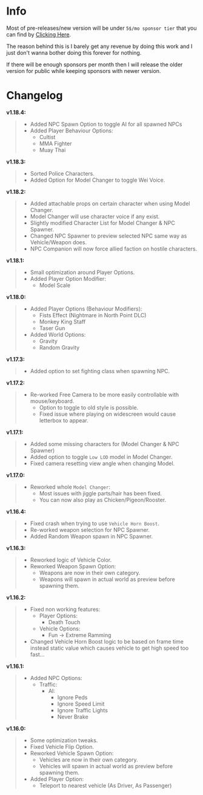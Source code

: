 # Info
Most of pre-releases/new version will be under `5$/mo sponsor tier` that you can find by [Clicking Here](https://github.com/sponsors/sneakyevil). 

The reason behind this is I barely get any revenue by doing this work and I just don't wanna bother doing this forever for nothing. 

If there will be enough sponsors per month then I will release the older version for public while keeping sponsors with newer version.

# Changelog

__v1.18.4:__
> - Added NPC Spawn Option to toggle AI for all spawned NPCs
> - Added Player Behaviour Options:
>     - Cultist
>     - MMA Fighter
>     - Muay Thai

__v1.18.3:__
> - Sorted Police Characters.
> - Added Option for Model Changer to toggle Wei Voice.

__v1.18.2:__
> - Added attachable props on certain character when using Model Changer.
> - Model Changer will use character voice if any exist.
> - Slightly modified Character List for Model Changer & NPC Spawner.
> - Changed NPC Spawner to preview selected NPC same way as Vehicle/Weapon does.
> - NPC Companion will now force allied faction on hostile characters.

__v1.18.1:__
> - Small optimization around Player Options.
> - Added Player Option Modifier:
>     - Model Scale

__v1.18.0:__
> - Added Player Options (Behaviour Modifiers):
>     - Fists Effect (Nightmare in North Point DLC)
>     - Monkey King Staff
>     - Taser Gun
> - Added World Options:
>     - Gravity
>     - Random Gravity

__v1.17.3:__
> - Added option to set fighting class when spawning NPC.

__v1.17.2:__
> - Re-worked Free Camera to be more easily controllable with mouse/keyboard.
>     - Option to toggle to old style is possible.
>     - Fixed issue where playing on widescreen would cause letterbox to appear.

__v1.17.1:__
> - Added some missing characters for (Model Changer & NPC Spawner)
> - Added option to toggle `Low LOD` model in Model Changer.
> - Fixed camera resetting view angle when changing Model.

__v1.17.0:__
> - Reworked whole `Model Changer`:
>    - Most issues with jiggle parts/hair has been fixed.
>    - You can now also play as Chicken/Pigeon/Rooster.

__v1.16.4:__
> - Fixed crash when trying to use `Vehicle Horn Boost`.
> - Re-worked weapon selection for NPC Spawner.
> - Added Random Weapon spawn in NPC Spawner.

__v1.16.3:__
> - Reworked logic of Vehicle Color.
> - Reworked Weapon Spawn Option:
>     - Weapons are now in their own category.
>     - Weapons will spawn in actual world as preview before spawning them.

__v1.16.2:__
> - Fixed non working features:
>     - Player Options: 
>         - Death Touch
>     - Vehicle Options: 
>         - Fun -> Extreme Ramming
> - Changed Vehicle Horn Boost logic to be based on frame time instead static value which causes vehicle to get high speed too fast...

__v1.16.1:__
> - Added NPC Options:
>     - Traffic:
>         - AI:
>             - Ignore Peds
>             - Ignore Speed Limit
>             - Ignore Traffic Lights
>             - Never Brake

__v1.16.0:__
> - Some optimization tweaks.
> - Fixed Vehicle Flip Option.
> - Reworked Vehicle Spawn Option:
>     - Vehicles are now in their own category.
>     - Vehicles will spawn in actual world as preview before spawning them.
> - Added Player Option:
>     - Teleport to nearest vehicle (As Driver, As Passenger)
